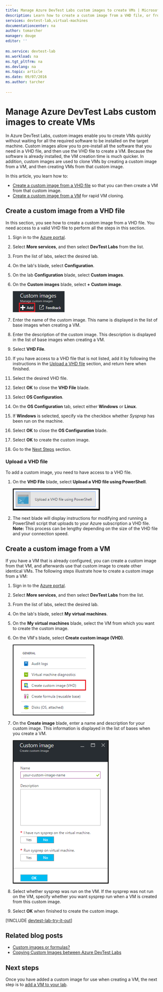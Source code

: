 ```yaml
---
title: Manage Azure DevTest Labs custom images to create VMs | Microsoft Azure
description: Learn how to create a custom image from a VHD file, or from an existing VM in Azure DevTest Labs
services: devtest-lab,virtual-machines
documentationcenter: na
author: tomarcher
manager: douge
editor: ''

ms.service: devtest-lab
ms.workload: na
ms.tgt_pltfrm: na
ms.devlang: na
ms.topic: article
ms.date: 09/07/2016
ms.author: tarcher

---
```

# Manage Azure DevTest Labs custom images to create VMs
In Azure DevTest Labs, custom images enable you to create VMs quickly without waiting for all the required software to be installed on the target machine. Custom images allow you to pre-install all the software that you need in a VHD file, and then use the VHD file to create a VM. Because the software is already installed, the VM creation time is much quicker. In addition, custom images are used to clone VMs by creating a custom image from a VM, and then creating VMs from that custom image.

In this article, you learn how to:

* [Create a custom image from a VHD file](#create-a-custom-image-from-a-vhd-file) so that you can then create a VM from that custom image. 
* [Create a custom image from a VM](#create-a-custom-image-from-a-vm) for rapid VM cloning.

## Create a custom image from a VHD file
In this section, you see how to create a custom image from a VHD file.
You need access to a valid VHD file to perform all the steps in this section.   

1. Sign in to the [Azure portal](http://go.microsoft.com/fwlink/p/?LinkID=525040).
2. Select **More services**, and then select **DevTest Labs** from the list.
3. From the list of labs, select the desired lab.  
4. On the lab's blade, select **Configuration**. 
5. On the lab **Configuration** blade, select **Custom images**.
6. On the **Custom images** blade, select **+ Custom image**.
   
    ![Add Custom image](./media/devtest-lab-create-template/add-custom-image.png)
7. Enter the name of the custom image. This name is displayed in the list of base images when creating a VM.
8. Enter the description of the custom image. This description is displayed in the list of base images when creating a VM.
9. Select **VHD File**.
10. If you have access to a VHD file that is not listed, add it by following the instructions in the [Upload a VHD file](#upload-a-vhd-file) section, and return here when finished.
11. Select the desired VHD file.
12. Select **OK** to close the **VHD File** blade.
13. Select **OS Configuration**.
14. On the **OS Configuration** tab, select either **Windows** or **Linux**.
15. If **Windows** is selected, specify via the checkbox whether *Sysprep* has been run on the machine.
16. Select **OK** to close the **OS Configuration** blade.
17. Select **OK** to create the custom image.
18. Go to the [Next Steps](#next-steps) section.

### Upload a VHD file
To add a custom image, you need to have access to a VHD file.

1. On the **VHD File** blade, select **Upload a VHD file using PowerShell**.
   
    ![Upload image](./media/devtest-lab-create-template/upload-image-using-psh.png)
2. The next blade will display instructions for modifying and running a PowerShell script that uploads to your Azure subscription a VHD file. 
   **Note:** This process can be lengthy depending on the size of the VHD file and your connection speed.

## Create a custom image from a VM
If you have a VM that is already configured, you can create a custom image from that VM, and afterwards use that custom image to create other identical VMs. The following steps illustrate how to create a custom image from a VM:

1. Sign in to the [Azure portal](http://go.microsoft.com/fwlink/p/?LinkID=525040).
2. Select **More services**, and then select **DevTest Labs** from the list.
3. From the list of labs, select the desired lab.  
4. On the lab's blade, select **My virtual machines**.
5. On the **My virtual machines** blade, select the VM from which you want to create the custom image.
6. On the VM's blade, select **Create custom image (VHD)**.
   
    ![Create custom image menu item](./media/devtest-lab-create-template/create-custom-image.png)
7. On the **Create image** blade, enter a name and description for your custom image. This information is displayed in the list of bases when you create a VM.
   
    ![Create custom image blade](./media/devtest-lab-create-template/create-custom-image-blade.png)
8. Select whether sysprep was run on the VM. If the sysprep was not run on the VM, specify whether you want sysprep run when a VM is created from this custom image.
9. Select **OK** when finished to create the custom image.

[!INCLUDE [devtest-lab-try-it-out](../../includes/devtest-lab-try-it-out.md)]

## Related blog posts
* [Custom images or formulas?](https://blogs.msdn.microsoft.com/devtestlab/2016/04/06/custom-images-or-formulas/)
* [Copying Custom Images between Azure DevTest Labs](http://www.visualstudiogeeks.com/blog/DevOps/How-To-Move-CustomImages-VHD-Between-AzureDevTestLabs#copying-custom-images-between-azure-devtest-labs)

## Next steps
Once you have added a custom image for use when creating a VM, the next step is to [add a VM to your lab](devtest-lab-add-vm-with-artifacts.md).

